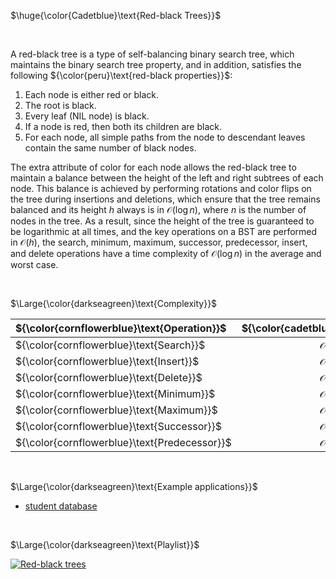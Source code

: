$\huge{\color{Cadetblue}\text{Red-black Trees}}$

<br/>

A red-black tree is a type of self-balancing binary search tree, which maintains the binary search tree property, and in addition, satisfies the following ${\color{peru}\text{red-black properties}}$:

1. Each node is either red or black.
2. The root is black.
3. Every leaf (NIL node) is black.
4. If a node is red, then both its children are black.
5. For each node, all simple paths from the node to descendant leaves contain the same number of black nodes.

The extra attribute of color for each node allows the red-black tree to maintain a balance between the height of the left and right subtrees of each node. This balance is achieved by performing rotations and color flips on the tree during insertions and deletions, which ensure that the tree remains balanced and its height $h$ always is in $\mathcal{O}(\log{n})$, where $n$ is the number of nodes in the tree. As a result, since the height of the tree is guaranteed to be logarithmic at all times, and the key operations on a BST are performed in $\mathcal{O}(h),$ the search, minimum, maximum, successor, predecessor, insert, and delete operations have a time complexity of $\mathcal{O}(\log{n})$ in the average and worst case.

<br/>

$\Large{\color{darkseagreen}\text{Complexity}}$

| ${\color{cornflowerblue}\text{Operation}}$  | ${\color{cadetblue}\text{Complexity}}$ | 
|:---|:---:|
| ${\color{cornflowerblue}\text{Search}}$     | $\mathcal{O}(\log{n})$ |
| ${\color{cornflowerblue}\text{Insert}}$     | $\mathcal{O}(\log{n})$ |
| ${\color{cornflowerblue}\text{Delete}}$     | $\mathcal{O}(\log{n})$ |
| ${\color{cornflowerblue}\text{Minimum}}$    | $\mathcal{O}(\log{n})$ |
| ${\color{cornflowerblue}\text{Maximum}}$    | $\mathcal{O}(\log{n})$ |
| ${\color{cornflowerblue}\text{Successor}}$  | $\mathcal{O}(\log{n})$ |
| ${\color{cornflowerblue}\text{Predecessor}}$| $\mathcal{O}(\log{n})$ |

<br/>

$\Large{\color{darkseagreen}\text{Example applications}}$

- [student database](application/students.c)

<br/>

$\Large{\color{darkseagreen}\text{Playlist}}$  

[![Red-black trees](https://img.youtube.com/vi/qvZGUFHWChY/0.jpg)](https://www.youtube.com/watch?v=qvZGUFHWChY&list=PL9xmBV_5YoZNqDI8qfOZgzbqahCUmUEin&index=1)

